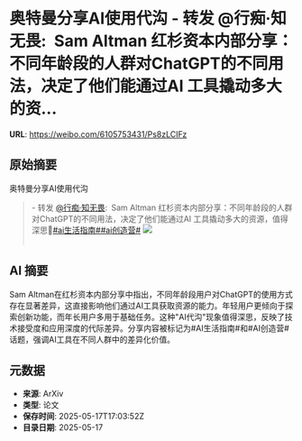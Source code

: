 # 奥特曼分享AI使用代沟 - 转发 @行痴·知无畏:&ensp;Sam Altman 红杉资本内部分享：不同年龄段的人群对ChatGPT的不同用法，决定了他们能通过AI 工具撬动多大的资...

**URL**: https://weibo.com/6105753431/Ps8zLCIFz

## 原始摘要

奥特曼分享AI使用代沟<br><blockquote> - 转发 <a href="https://weibo.com/5078115336" target="_blank">@行痴·知无畏</a>: Sam Altman 红杉资本内部分享：不同年龄段的人群对ChatGPT的不同用法，决定了他们能通过AI 工具撬动多大的资源，值得深思🤔<a href="https://m.weibo.cn/search?containerid=231522type%3D1%26t%3D10%26q%3D%23ai%E7%94%9F%E6%B4%BB%E6%8C%87%E5%8D%97%23&amp;extparam=%23ai%E7%94%9F%E6%B4%BB%E6%8C%87%E5%8D%97%23" data-hide=""><span class="surl-text">#ai生活指南#</span></a><a href="https://m.weibo.cn/search?containerid=231522type%3D1%26t%3D10%26q%3D%23ai%E5%88%9B%E9%80%A0%E8%90%A5%23" data-hide=""><span class="surl-text">#ai创造营#</span></a> <img style="" src="https://tvax3.sinaimg.cn/large/005xFfM4ly1i1efuvivg3j30wi14f11p.jpg" referrerpolicy="no-referrer"><br><br></blockquote>

## AI 摘要

Sam Altman在红杉资本内部分享中指出，不同年龄段用户对ChatGPT的使用方式存在显著差异，这直接影响他们通过AI工具获取资源的能力。年轻用户更倾向于探索创新功能，而年长用户多用于基础任务。这种"AI代沟"现象值得深思，反映了技术接受度和应用深度的代际差异。分享内容被标记为#AI生活指南#和#AI创造营#话题，强调AI工具在不同人群中的差异化价值。

## 元数据

- **来源**: ArXiv
- **类型**: 论文
- **保存时间**: 2025-05-17T17:03:52Z
- **目录日期**: 2025-05-17
